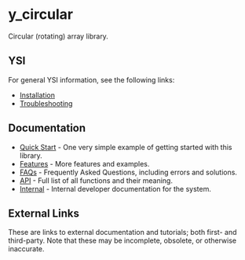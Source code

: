 # y_circular

Circular (rotating) array library.

## YSI

For general YSI information, see the following links:

* [Installation](../installation.md)
* [Troubleshooting](../troubleshooting.md)

## Documentation

* [Quick Start](y_circular/quick-start.md) - One very simple example of getting started with this library.
* [Features](y_circular/features.md) - More features and examples.
* [FAQs](y_circular/faqs.md) - Frequently Asked Questions, including errors and solutions.
* [API](y_circular/api.md) - Full list of all functions and their meaning.
* [Internal](y_circular/internal.md) - Internal developer documentation for the system.

## External Links

These are links to external documentation and tutorials; both first- and third-party.  Note that these may be incomplete, obsolete, or otherwise inaccurate.

